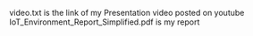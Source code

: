 video.txt is the link of my Presentation video posted on youtube
IoT_Environment_Report_Simplified.pdf is my report
